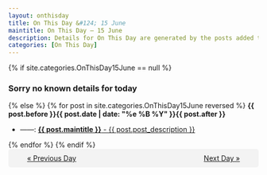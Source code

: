 ```yaml
---
layout: onthisday
title: On This Day &#124; 15 June
maintitle: On This Day — 15 June
description: Details for On This Day are generated by the posts added to the website so the content is subject to changes/updates over time.
categories: [On This Day]
---
```


{% if site.categories.OnThisDay15June == null %}
<h3>Sorry no known details for today</h3>
{% else %}
{% for post in site.categories.OnThisDay15June reversed %}
<strong>{{ post.before }}{{ post.date | date: "%e %B %Y" }}{{ post.after }}</strong>
<ul>
<li> ——: <a class="{{ post.class }}" href="{{ post.url }}"><strong>{{ post.maintitle }}</strong> - {{ post.post_description }}</a></li>
</ul>
{% endfor %}
{% endif %}

<div style="background-color: #f3f3f3; padding: 10px; border-radius: 5px; text-align: center; display: flex; justify-content: space-evenly;">
<a href="/onthisday/06/06-14">« Previous Day</a>
<span style="visibility:hidden;">[ Visit Leap Year February 29 ]</span>
<a href="/onthisday/06/06-16">Next Day »</a>
</div>
